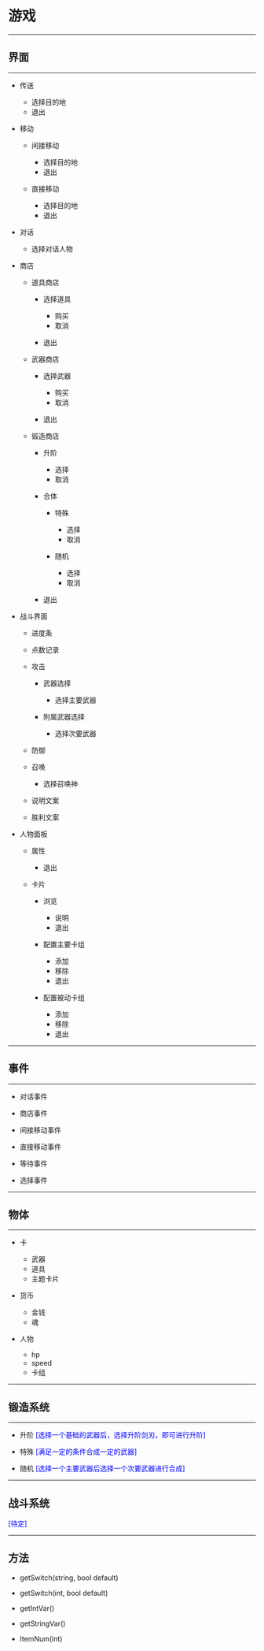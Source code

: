 # 游戏

---

## **界面**

---

- 传送
  - 选择目的地
  - 退出

- 移动
  - 间接移动
    - 选择目的地
    - 退出

  - 直接移动
    - 选择目的地
    - 退出

- 对话
  - 选择对话人物

- 商店
  - 道具商店
    - 选择道具
      - 购买
      - 取消

    - 退出

  - 武器商店
    - 选择武器
      - 购买
      - 取消

    - 退出

  - 锻造商店
    - 升阶
      - 选择
      - 取消

    - 合体
      - 特殊
        - 选择
        - 取消

      - 随机
        - 选择
        - 取消

    - 退出

- 战斗界面
  - 进度条

  - 点数记录

  - 攻击
    - 武器选择
      - 选择主要武器

    - 附属武器选择
      - 选择次要武器

  - 防御

  - 召唤
    - 选择召唤神

  - 说明文案

  - 胜利文案

- 人物面板

  - 属性
    - 退出

  - 卡片

    - 浏览
      - 说明
      - 退出

    - 配置主要卡组
      - 添加
      - 移除
      - 退出

    - 配置被动卡组
      - 添加
      - 移除
      - 退出

---

## **事件**

---

- 对话事件

- 商店事件

- 间接移动事件

- 直接移动事件

- 等待事件

- 选择事件

---

## **物体**

---

- 卡
  - 武器
  - 道具
  - 主题卡片

- 货币
  - 金钱
  - 魂

- 人物
  - hp
  - speed
  - 卡组

---

## **锻造系统**

---

- 升阶
  <font color = blue>[选择一个基础的武器后，选择升阶剑刃，即可进行升阶]</font>

- 特殊
  <font color = blue>[满足一定的条件合成一定的武器]</font>

- 随机
  <font color = blue>[选择一个主要武器后选择一个次要武器进行合成]</font>

---

## **战斗系统**

<font color = blue>[待定]</font>

---

## **方法**

- getSwitch(string, bool default)
- getSwitch(int, bool default)

- getIntVar()
- getStringVar()

- ItemNum(int)


